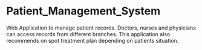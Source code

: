 # Patient_Management_System
Web Application to manage patient records.
Doctors, nurses and physicians can access records from different branches.
This application also recommends on spot treatment plan depending on patients situation.
